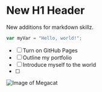 # New H1 Header
New additions for markdown skillz.

``` javascript
var myVar = "Hello, world!";
```

- [ ] Turn on GitHub Pages
- [ ] Outline my portfolio
- [ ] Introduce myself to the world
- [ ] 
![Image of Megacat](https://octodex.github.com/images/megacat-2.png)
